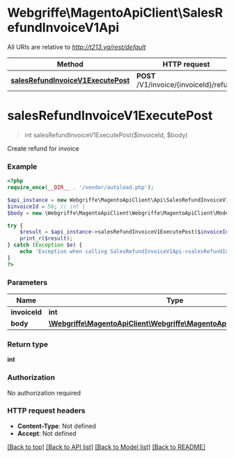 # Webgriffe\MagentoApiClient\SalesRefundInvoiceV1Api

All URIs are relative to *http://t213.vg/rest/default*

Method | HTTP request | Description
------------- | ------------- | -------------
[**salesRefundInvoiceV1ExecutePost**](SalesRefundInvoiceV1Api.md#salesRefundInvoiceV1ExecutePost) | **POST** /V1/invoice/{invoiceId}/refund | 


# **salesRefundInvoiceV1ExecutePost**
> int salesRefundInvoiceV1ExecutePost($invoiceId, $body)



Create refund for invoice

### Example
```php
<?php
require_once(__DIR__ . '/vendor/autoload.php');

$api_instance = new Webgriffe\MagentoApiClient\Api\SalesRefundInvoiceV1Api();
$invoiceId = 56; // int | 
$body = new \Webgriffe\MagentoApiClient\Webgriffe\MagentoApiClient\Model\Body77(); // \Webgriffe\MagentoApiClient\Webgriffe\MagentoApiClient\Model\Body77 | 

try {
    $result = $api_instance->salesRefundInvoiceV1ExecutePost($invoiceId, $body);
    print_r($result);
} catch (Exception $e) {
    echo 'Exception when calling SalesRefundInvoiceV1Api->salesRefundInvoiceV1ExecutePost: ', $e->getMessage(), PHP_EOL;
}
?>
```

### Parameters

Name | Type | Description  | Notes
------------- | ------------- | ------------- | -------------
 **invoiceId** | **int**|  |
 **body** | [**\Webgriffe\MagentoApiClient\Webgriffe\MagentoApiClient\Model\Body77**](../Model/\Webgriffe\MagentoApiClient\Webgriffe\MagentoApiClient\Model\Body77.md)|  | [optional]

### Return type

**int**

### Authorization

No authorization required

### HTTP request headers

 - **Content-Type**: Not defined
 - **Accept**: Not defined

[[Back to top]](#) [[Back to API list]](../../README.md#documentation-for-api-endpoints) [[Back to Model list]](../../README.md#documentation-for-models) [[Back to README]](../../README.md)

